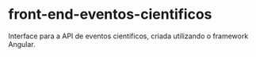 # front-end-eventos-cientificos
Interface para a API de eventos científicos, criada utilizando o framework Angular.
